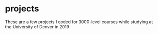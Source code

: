 # projects
These are a few projects I coded for 3000-level courses while studying at the University of Denver in 2019
